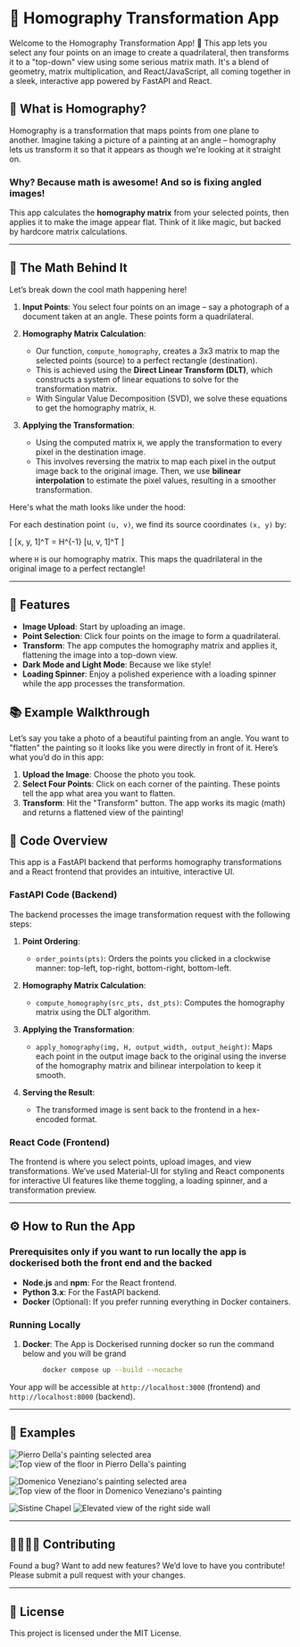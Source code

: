 # 📸 Homography Transformation App

Welcome to the Homography Transformation App! 🎉 This app lets you select any four points on an image to create a quadrilateral, then transforms it to a "top-down" view using some serious matrix math. It's a blend of geometry, matrix multiplication, and React/JavaScript, all coming together in a sleek, interactive app powered by FastAPI and React.

## 🎯 What is Homography?

Homography is a transformation that maps points from one plane to another. Imagine taking a picture of a painting at an angle – homography lets us transform it so that it appears as though we're looking at it straight on.

### Why? Because math is awesome! And so is fixing angled images!

This app calculates the **homography matrix** from your selected points, then applies it to make the image appear flat. Think of it like magic, but backed by hardcore matrix calculations.

---

## 🧠 The Math Behind It

Let’s break down the cool math happening here!

1. **Input Points**: You select four points on an image – say a photograph of a document taken at an angle. These points form a quadrilateral.

2. **Homography Matrix Calculation**:
   - Our function, `compute_homography`, creates a 3x3 matrix to map the selected points (source) to a perfect rectangle (destination).
   - This is achieved using the **Direct Linear Transform (DLT)**, which constructs a system of linear equations to solve for the transformation matrix.
   - With Singular Value Decomposition (SVD), we solve these equations to get the homography matrix, `H`.

3. **Applying the Transformation**:
   - Using the computed matrix `H`, we apply the transformation to every pixel in the destination image.
   - This involves reversing the matrix to map each pixel in the output image back to the original image. Then, we use **bilinear interpolation** to estimate the pixel values, resulting in a smoother transformation.

Here's what the math looks like under the hood:

For each destination point `(u, v)`, we find its source coordinates `(x, y)` by:

\[
[x, y, 1]^T = H^{-1} [u, v, 1]^T
\]

where `H` is our homography matrix. This maps the quadrilateral in the original image to a perfect rectangle!

---

## 🚀 Features

- **Image Upload**: Start by uploading an image.
- **Point Selection**: Click four points on the image to form a quadrilateral.
- **Transform**: The app computes the homography matrix and applies it, flattening the image into a top-down view.
- **Dark Mode and Light Mode**: Because we like style!
- **Loading Spinner**: Enjoy a polished experience with a loading spinner while the app processes the transformation.

## 📚 Example Walkthrough

Let’s say you take a photo of a beautiful painting from an angle. You want to "flatten" the painting so it looks like you were directly in front of it. Here’s what you’d do in this app:

1. **Upload the Image**: Choose the photo you took.
2. **Select Four Points**: Click on each corner of the painting. These points tell the app what area you want to flatten.
3. **Transform**: Hit the "Transform" button. The app works its magic (math) and returns a flattened view of the painting!

## 🔧 Code Overview

This app is a FastAPI backend that performs homography transformations and a React frontend that provides an intuitive, interactive UI.

### FastAPI Code (Backend)

The backend processes the image transformation request with the following steps:

1. **Point Ordering**:
   - `order_points(pts)`: Orders the points you clicked in a clockwise manner: top-left, top-right, bottom-right, bottom-left.
   
2. **Homography Matrix Calculation**:
   - `compute_homography(src_pts, dst_pts)`: Computes the homography matrix using the DLT algorithm.

3. **Applying the Transformation**:
   - `apply_homography(img, H, output_width, output_height)`: Maps each point in the output image back to the original using the inverse of the homography matrix and bilinear interpolation to keep it smooth.

4. **Serving the Result**:
   - The transformed image is sent back to the frontend in a hex-encoded format.

### React Code (Frontend)

The frontend is where you select points, upload images, and view transformations. We’ve used Material-UI for styling and React components for interactive UI features like theme toggling, a loading spinner, and a transformation preview.

---

## ⚙️ How to Run the App

### Prerequisites only if you want to run locally the app is dockerised both the front end and the backed

- **Node.js** and **npm**: For the React frontend.
- **Python 3.x**: For the FastAPI backend.
- **Docker** (Optional): If you prefer running everything in Docker containers.

### Running Locally

1. **Docker**: The App is Dockerised running docker so run the command below and you will be grand 
   ```bash
        docker compose up --build --nocache    
   ```

Your app will be accessible at `http://localhost:3000` (frontend) and `http://localhost:8000` (backend).

---

## 📸 Examples

![Pierro Della's painting selected area](readme_images/image-pierro.png?)
![Top view of the floor in Pierro Della's painting](readme_images/image-1-pierro.png?)

![Domenico Veneziano's painting selected area](readme_images/image-2-venez.png)
![Top view of the floor in Domenico Veneziano's painting](readme_images/image-3-venez.png)

![Sistine Chapel](readme_images/image-4.png)
![Elevated view of the right side wall](readme_images/image-5.png)

---

## 👩‍💻👨‍💻 Contributing

Found a bug? Want to add new features? We’d love to have you contribute! Please submit a pull request with your changes.

---

## 📜 License

This project is licensed under the MIT License.